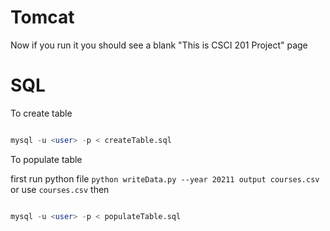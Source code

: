 # Tomcat

Now if you run it you should see a blank "This is CSCI 201 Project" page


# SQL

To create table 

```sql

mysql -u <user> -p < createTable.sql

```

To populate table

first run python file `python writeData.py --year 20211 output
courses.csv` or use `courses.csv` then

```sql

mysql -u <user> -p < populateTable.sql

```
